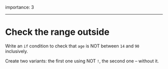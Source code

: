 importance: 3

---

# Check the range outside

Write an `if` condition to check that `age` is NOT between `14` and `90` inclusively.

Create two variants: the first one using NOT `!`, the second one – without it.
